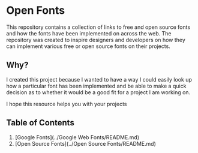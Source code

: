 # Open Fonts
This repository contains a collection of links to free and open source fonts and how the fonts have been implemented on across the web. The repository was created to inspire designers and developers on how they can implement various free or open source fonts on their projects.

## Why?
I created this project because I wanted to have a way I could easily look up how a particular font has been implemented and be able to make a quick decision as to whether it would be a good fit for a project I am working on.

I hope this resource helps you with your projects


## Table of Contents
1. [Google Fonts](../Google Web Fonts/README.md)
2. [Open Source Fonts](../Open Source Fonts/README.md)
